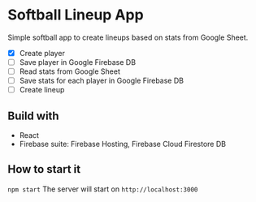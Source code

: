# Softball Lineup App

Simple softball app to create lineups based on stats from Google Sheet.

- [x] Create player
- [ ] Save player in Google Firebase DB
- [ ] Read stats from Google Sheet
- [ ] Save stats for each player in Google Firebase DB
- [ ] Create lineup

## Build with

- React
- Firebase suite: Firebase Hosting, Firebase Cloud Firestore DB


## How to start it
`npm start`
The server will start on `http://localhost:3000`
